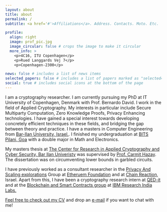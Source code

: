 ```yaml
---
layout: about
title: about
permalink: /
subtitle: <a href='#'>Affiliations</a>. Address. Contacts. Moto. Etc.

profile:
  align: right
  image: prof_pic.jpg
  image_circular: false # crops the image to make it circular
  more_info: >
    <p>4C16, ITU Copenhagen</p>
    <p>Rued Langgards Vej 7</p>
    <p>Copenhagen-2300</p>

news: false # includes a list of news items
selected_papers: false # includes a list of papers marked as "selected={true}"
social: true # includes social icons at the bottom of the page
---
```


I am a cryptography researcher. I am currently pursuing my PhD at IT University of Copenhagen, Denmark  with Prof. Bernardo David. I work in the field of Applied Cryptography. My interests in particular include Secure Multiparty Computation, Zero Knowledge Proofs, Privacy Enhancing technologies. I have gained a special interest towards developing concretely efficient techniques in these fields, and bridging the gap between theory and practice. I have a masters in Computer Engineering from <a target=_blank href="https://www.biu.ac.il/en">Bar-Ilan University, Israel.</a>. I finished my undergraduation at <a target=_blank href="https://bits-pilani.ac.in/">BITS Pilani, Goa</a> with a double major in Math and Electronics. 

My masters thesis at <a target=_blank href="https://cyber.biu.ac.il/">The Center for Research in Applied Cryptography and Cyber Security, Bar Ilan Univeristy</a> was supervised by <a target=_blank href="https://www.eng.biu.ac.il/hazay/">Prof. Carmit Hazay</a>. The dissertation was on circumventing lower bounds in garbled circuits. 

I have previously worked as a consultant researcher in the <a target=_blank href="https://medium.com/privacy-scaling-explorations">Privacy And Scaling explorations</a> Group at <a target=_blank href="https://ethereum.foundation">Etheruem Foundation</a> and at <a target=_blank href="https://www.chain-reaction.io">Chain Reaction</a>, Israel. Apart from this, I have been a cryptography research intern at <a target=_blank href="https://qed-it.com/">QED-it</a> and at the <a target=_blank href = "https://researcher.watson.ibm.com/researcher/view_group.php?id=7284">Blockchain and Smart Contracts group</a> at <a target=_blank href ="https://researcher.watson.ibm.com/researcher/view_group.php?id=8069">IBM Research India Labs.

 Feel free to check out my <a target=_blank href = "https://rahulbs98.github.io/files/cv.pdf">CV</a> and drop an <a target=_blank href="mailto:rahs@itu.dk">e-mail</a> if you want to chat with me! 
